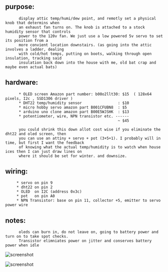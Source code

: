 
purpose:
-----------------------------------
          display attic temp/humi/dew point, and remotly set a physical knob that determins when 
          an exhaust fan turns on. The knob is attached to a stock humidity sensor that controls 
          power to the 120v fan. We just use a low powered 5v servo to set its position from a
          more convient location downstairs. (as going into the attic involves a ladder, dealing 
          with cold/hot temps, putting on boots, walking through open insulation, tracking said
          insulation back down into the house with me, old bat crap and maybe even actual bats)
          
hardware:
-----------------------------------
          * OLED screen Amazon part number: b00o2llt30: $15  ( 128x64 pixels, I2c , SSD1306 driver )
          * DHT22 temp/humidity sensor                : $10
          * micro hobby servo amazon part B001CFUBN8  : $5 
          * arduino uno clone amazon part B00E5WJSHK  : $13
          * potentiometer, wire, NPN transistor etc. ------
                                                      ~ $45
          
          you could shrink this down allot cost wise if you eliminate the dht22 and oled screen, then
          you can use an attiny + servo + pot (3+5+1). I probably will in time, but first I want the feedback
          of knowing what the actual temp/humidity is to watch when house ices then I can just draw lines on
          where it should be set for winter. and downsize.

wiring:
-----------------------------------
         * servo on pin 9
         * dht22 on pin 2
         * OLED  on I2C (address 0x3c)
         * pot   on pin A0
         * NPN Transistor: base on pin 11, collector +5, emitter to servo power wire

notes:   
-----------------------------------
          oleds can burn in, do not leave on, going to battery power and turn on to take spot checks. 
          Transistor elimniates power on jitter and conserves battery power when idle
         
![screenshot](https://raw.githubusercontent.com/dzzie/home_automation/master/attic_fan/wiring.png)

![screenshot](https://raw.githubusercontent.com/dzzie/home_automation/master/attic_fan/attic_shield.jpg)
